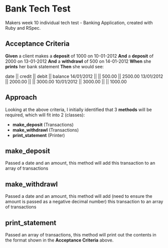 # Bank Tech Test

Makers week 10 individual tech test - Banking Application, created with Ruby and RSpec.

## Acceptance Criteria

**Given** a client makes a **deposit** of 1000 on 10-01-2012
**And** a **deposit** of 2000 on 13-01-2012
**And** a **withdrawl** of 500 on 14-01-2012
**When** she **prints** her bank statement
**Then** she would see:

date || credit || debit || balance
14/01/2012 || || 500.00 || 2500.00
13/01/2012 || 2000.00 || || 3000.00
10/01/2012 || 3000.00 || || 1000.00

## Approach

Looking at the above criteria, I initially identified that 3 **methods** will be required, which will fit into 2 (classes):

 - **make_deposit** (Transactions)
 - **make_withdrawl** (Transactions)
 - **print_statement** (Printer)

 ## make_deposit
 Passed a date and an amount,
 this method will add this transaction to an array of transactions

 ## make_withdrawl
 Passed a date and an amount,
 this method will add (need to ensure the amount is passed as a negative decimal number) this transaction to an array of transactions

 ## print_statement
 Passed an array of transactions,
 this method will print out the contents in the format shown in the **Acceptance Criteria** above.
